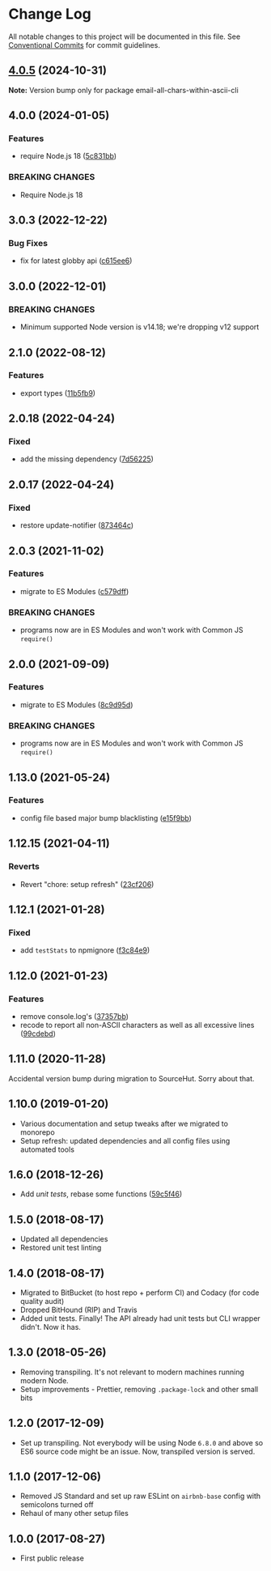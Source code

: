 # Change Log

All notable changes to this project will be documented in this file.
See [Conventional Commits](https://conventionalcommits.org) for commit guidelines.

## [4.0.5](https://github.com/codsen/codsen/compare/email-all-chars-within-ascii-cli@4.0.4...email-all-chars-within-ascii-cli@4.0.5) (2024-10-31)

**Note:** Version bump only for package email-all-chars-within-ascii-cli

## 4.0.0 (2024-01-05)

### Features

- require Node.js 18 ([5c831bb](https://github.com/codsen/codsen/commit/5c831bbdf06c7c7da8a6920de4148d6121c76cf7))

### BREAKING CHANGES

- Require Node.js 18

## 3.0.3 (2022-12-22)

### Bug Fixes

- fix for latest globby api ([c615ee6](https://github.com/codsen/codsen/commit/c615ee6ba4994d2df0f8d7a59e61c4d39693a574))

## 3.0.0 (2022-12-01)

### BREAKING CHANGES

- Minimum supported Node version is v14.18; we're dropping v12 support

## 2.1.0 (2022-08-12)

### Features

- export types ([11b5fb9](https://github.com/codsen/codsen/commit/11b5fb936ce20e0a77c3a09806773e1cd7695c50))

## 2.0.18 (2022-04-24)

### Fixed

- add the missing dependency ([7d56225](https://github.com/codsen/codsen/commit/7d56225e329f6cd9d37c375e3540ae5c16ab99eb))

## 2.0.17 (2022-04-24)

### Fixed

- restore update-notifier ([873464c](https://github.com/codsen/codsen/commit/873464ccf4ccf6dd1630622d8ce3624a45ffa9eb))

## 2.0.3 (2021-11-02)

### Features

- migrate to ES Modules ([c579dff](https://github.com/codsen/codsen/commit/c579dff3b23205e383035ca10ddcec671e35d0fe))

### BREAKING CHANGES

- programs now are in ES Modules and won't work with Common JS `require()`

## 2.0.0 (2021-09-09)

### Features

- migrate to ES Modules ([8c9d95d](https://github.com/codsen/codsen/commit/8c9d95d5dea0b769c2f070397141918a4893d575))

### BREAKING CHANGES

- programs now are in ES Modules and won't work with Common JS `require()`

## 1.13.0 (2021-05-24)

### Features

- config file based major bump blacklisting ([e15f9bb](https://github.com/codsen/codsen/commit/e15f9bba1c4fd5f847ac28b3f38fa6ee633f5dca))

## 1.12.15 (2021-04-11)

### Reverts

- Revert "chore: setup refresh" ([23cf206](https://github.com/codsen/codsen/commit/23cf206970a087ff0fa04e61f94d919f59ab3881))

## 1.12.1 (2021-01-28)

### Fixed

- add `testStats` to npmignore ([f3c84e9](https://github.com/codsen/codsen/commit/f3c84e95afc5514214312f913692d85b2e12eb29))

## 1.12.0 (2021-01-23)

### Features

- remove console.log's ([37357bb](https://github.com/codsen/codsen/commit/37357bb53f9542ffbe129d3bd2a7660044bd6619))
- recode to report all non-ASCII characters as well as all excessive lines ([99cdebd](https://github.com/codsen/codsen/commit/99cdebd22d4364a15f0d99d1c83aa9cc07645b2f))

## 1.11.0 (2020-11-28)

Accidental version bump during migration to SourceHut. Sorry about that.

## 1.10.0 (2019-01-20)

- Various documentation and setup tweaks after we migrated to monorepo
- Setup refresh: updated dependencies and all config files using automated tools

## 1.6.0 (2018-12-26)

- Add _unit tests_, rebase some functions ([59c5f46](https://gitlab.com/codsen/codsen/tree/master/packages/email-all-chars-within-ascii-cli/commits/59c5f46))

## 1.5.0 (2018-08-17)

- Updated all dependencies
- Restored unit test linting

## 1.4.0 (2018-08-17)

- Migrated to BitBucket (to host repo + perform CI) and Codacy (for code quality audit)
- Dropped BitHound (RIP) and Travis
- Added unit tests. Finally! The API already had unit tests but CLI wrapper didn't. Now it has.

## 1.3.0 (2018-05-26)

- Removing transpiling. It's not relevant to modern machines running modern Node.
- Setup improvements - Prettier, removing `.package-lock` and other small bits

## 1.2.0 (2017-12-09)

- Set up transpiling. Not everybody will be using Node `6.8.0` and above so ES6 source code might be an issue. Now, transpiled version is served.

## 1.1.0 (2017-12-06)

- Removed JS Standard and set up raw ESLint on `airbnb-base` config with semicolons turned off
- Rehaul of many other setup files

## 1.0.0 (2017-08-27)

- First public release

